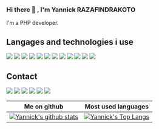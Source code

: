 ### Hi there 👋 , I'm Yannick RAZAFINDRAKOTO

I'm a PHP developer.

## Langages and technologies i use
![](https://img.shields.io/badge/-php-informational?style=flat&logo=php&logoColor=white&color=787CB5)
![](https://img.shields.io/badge/-codeigniter-white?style=flat&logo=codeigniter&logoColor=white&color=DD4814)
![](https://img.shields.io/badge/-zend-framework?style=flat&logo=zendframework&logoColor=white&color=5cb85c)
![](https://img.shields.io/badge/-symfony-white?style=flat&logo=symfony&logoColor=white&color=000)
![](https://img.shields.io/badge/-javascript-white?style=flat&logo=javascript&logoColor=black&color=F0DB4F)
![](https://img.shields.io/badge/-react-white?style=flat&logo=react&logoColor=white&color=61DBFB)
![](https://img.shields.io/badge/-vue-white?style=flat&logo=vue.js&logoColor=white&color=42b883)
![](https://img.shields.io/badge/-node-white?style=flat&logo=node.js&logoColor=white&color=3C873A)
![](https://img.shields.io/badge/-jquery-white?style=flat&logo=jquery&logoColor=white&color=0769ad)
![](https://img.shields.io/badge/-mysql-white?style=flat&logo=mysql&logoColor=white&color=00758F)
![](https://img.shields.io/badge/-docker-white?style=flat&logo=docker&logoColor=white&color=0db7ed)
![](https://img.shields.io/badge/-bootstrap-white?style=flat&logo=Bootstrap&logoColor=white&color=0d6efd)

## Contact
[![](https://img.shields.io/badge/-gmail-white?style=flat&logo=gmail&logoColor=white&color=D44638&link=mailto:sedera.aina@gmail.com)](mailto:sedera.aina@gmail.com)
[![](https://img.shields.io/badge/-linkedIn-white?style=flat&logo=Linkedin&logoColor=white&color=0072b1&link=https://www.linkedin.com/in/yannick-sedera-aina-razafindrakoto-0aa78456/)](https://www.linkedin.com/in/yannick-sedera-aina-razafindrakoto-0aa78456/)
[![](https://img.shields.io/badge/CodinGame-white?style=flat&logo=Codingame&logoColor=white&color=f2bb13&link=https://www.codingame.com/profile/270780b0b5dca56af987e29c54c575636711362)](https://www.codingame.com/profile/270780b0b5dca56af987e29c54c575636711362)
[![](https://img.shields.io/badge/-freecodecamp-white?style=flat&logo=freecodecamp&logoColor=white&color=000&link=https://www.freecodecamp.org/sedera-tax)](https://www.freecodecamp.org/sedera-tax)
[![](https://img.shields.io/badge/-stackoverflow-white?style=flat&logo=stack-overflow&logoColor=white&color=f48024&link=https://stackoverflow.com/users/14906541/yannick-sedera-aina)](https://stackoverflow.com/users/14906541/yannick-sedera-aina)
[![](https://img.shields.io/badge/-facebook-white?style=flat&logo=facebook&logoColor=white&color=4267B2&link=https://www.facebook.com/SederaTax/)](https://www.facebook.com/SederaTax/)

Me on github                                                                                                                                    | Most used languages |
----------------------------------------------------------------------------------------------------------------------------------------------- | --------------------------- |
[![Yannick's github stats](https://github-readme-stats.vercel.app/api?username=sedera-tax&show_icons=true&theme=dark)](https://github.com/sedera-tax) | [![Yannick's Top Langs](https://github-readme-stats.vercel.app/api/top-langs/?username=sedera-tax&show_icons=true&layout=compact&hide=css,html)](https://github.com/sedera-tax)

<!--
**sedera-tax/sedera-tax** is a ✨ _special_ ✨ repository because its `README.md` (this file) appears on your GitHub profile.

Here are some ideas to get you started:

- 🔭 I’m currently working on ...
- 🌱 I’m currently learning ...
- 👯 I’m looking to collaborate on ...
- 🤔 I’m looking for help with ...
- 💬 Ask me about ...
- 📫 How to reach me: ...
- 😄 Pronouns: ...
- ⚡ Fun fact: ...
-->

